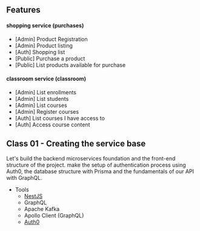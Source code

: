 ## Features

#### shopping service (purchases)

- [Admin] Product Registration
- [Admin] Product listing
- [Auth] Shopping list
- [Public] Purchase a product
- [Public] List products available for purchase

#### classroom service (classroom)

- [Admin] List enrollments
- [Admin] List students
- [Admin] List courses
- [Admin] Register courses
- [Auth] List courses I have access to
- [Auth] Access course content

## Class 01 - Creating the service base

Let's build the backend microservices foundation
and the front-end structure of the project. make the setup of
authentication process using Auth0, the database structure
with Prisma and the fundamentals of our API with GraphQL.

- Tools
  - [NestJS](https://nestjs.com/)
  - GraphQL
  - Apache Kafka
  - Apollo Client (GraphQL)
  - [Auth0](https://auth0.com)
